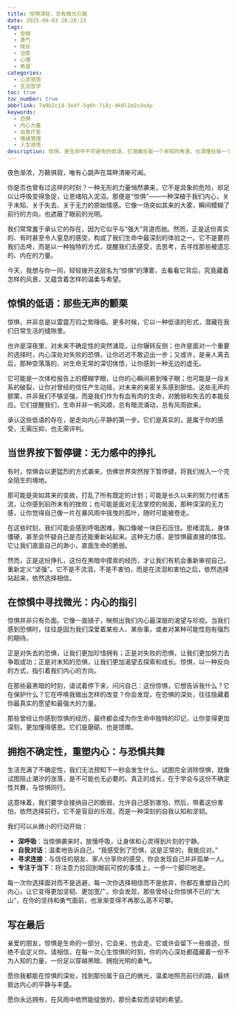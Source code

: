 ```yaml
---
title: 惊惧深处，总有微光引路
date: 2025-09-03 20:28:23
tags:
  - 惊惧
  - 勇气
  - 成长
  - 治愈
  - 心理
  - 希望
categories:
  - 心灵感悟
  - 生活哲学
toc: true
toc_number: true
abbrlink: 7a9b2c1d-3e4f-5g6h-7i8j-9k0l1m2n3o4p
keywords:
  - 恐惧
  - 内心力量
  - 自我疗愈
  - 情绪管理
  - 人生感悟
description: 惊惧，是生命中不可避免的低语，它潜藏在每一个未知的角落，也深埋在每一个脆弱的瞬间。但正是这份深沉的感受，教会我们如何去寻找内心的微光，如何去拥抱不确定性，最终在恐惧的深处，找到真正的勇气与温暖。
---
```


夜色渐浓，万籁俱寂，唯有心跳声在耳畔清晰可闻。

你是否也曾有过这样的时刻？一种无形的力量悄然袭来，它不是具象的危险，却足以让呼吸变得急促，让思绪陷入泥沼。那便是“惊惧”——一种深植于我们内心，关于未知、关于失去、关于无力的原始情感。它像一场突如其来的大雾，瞬间模糊了前行的方向，也遮蔽了眼前的光明。

我们常常羞于承认它的存在，因为它似乎与“强大”背道而驰。然而，正是这份真实的、有时甚至令人窒息的感受，构成了我们生命中最深刻的体验之一。它不是要将我们击垮，而是以一种独特的方式，提醒我们去感受，去思考，去寻找那些被遗忘的、内在的力量。

今天，我想与你一同，轻轻拨开这层名为“惊惧”的薄雾，去看看它背后，究竟藏着怎样的风景，又蕴含着怎样的温柔与希望。

## 惊惧的低语：那些无声的颤栗

惊惧，并非总是以雷霆万钧之势降临。更多时候，它以一种低语的形式，潜藏在我们日常生活的缝隙里。

也许是深夜里，对未来不确定性的突然涌现，让你辗转反侧；也许是面对一个重要的选择时，内心深处对失败的恐惧，让你迟迟不敢迈出一步；又或许，是亲人离去后，那种空落落的、对生命无常的深切体悟，让你感到一种无边的虚无。

它可能是一次体检报告上的模糊字眼，让你的心瞬间悬到嗓子眼；也可能是一段关系的破裂，让你对曾经的信任产生动摇，对未来的亲密关系感到胆怯。这些无声的颤栗，并非我们不够坚强，而是我们作为有血有肉的生命，对脆弱和失去的本能反应。它们提醒我们，生命并非一帆风顺，总有暗流涌动，总有风雨欲来。

承认这些低语的存在，是走向内心平静的第一步。它们是真实的，是属于你的感受，无需压抑，也无需评判。

## 当世界按下暂停键：无力感中的挣扎

有时，惊惧会以更猛烈的方式袭来，仿佛世界突然按下暂停键，将我们抛入一个完全陌生的境地。

那可能是突如其来的变故，打乱了所有既定的计划；可能是长久以来的努力付诸东流，让你感到前所未有的挫败；也可能是面对无法掌控的局面，那种深深的无力感，让你觉得自己像一片在暴风雨中摇曳的孤叶，随时可能被卷走。

在这些时刻，我们可能会感到呼吸困难，胸口像被一块巨石压住。思绪混乱，身体僵硬，甚至会怀疑自己是否还能重新站起来。这种无力感，是惊惧最直接的体现。它让我们直面自己的渺小，直面生命的脆弱。

然而，正是这份挣扎，这份在黑暗中摸索的经历，才让我们有机会重新审视自己，重新定义“坚强”。它不是不流泪，不是不害怕，而是在流泪和害怕之后，依然选择站起来，依然选择相信。

## 在惊惧中寻找微光：内心的指引

惊惧并非只有负面。它像一面镜子，映照出我们内心最深层的渴望与珍视。当我们感到恐惧时，往往是因为我们深爱着某些人、某些事，或者对某种可能性抱有强烈的期待。

正是对失去的恐惧，让我们更加珍惜拥有；正是对失败的恐惧，让我们更加努力去争取成功；正是对未知的恐惧，让我们更加渴望去探索和成长。惊惧，以一种反向的方式，指引着我们内心的方向。

在那些最黑暗的时刻，请试着停下来，问问自己：这份惊惧，它想告诉我什么？它在保护什么？它在呼唤我做出怎样的改变？你会发现，在恐惧的深处，往往隐藏着你最真实的愿望和最强大的力量。

那些曾经让你感到惊惧的经历，最终都会成为你生命中独特的印记，让你变得更加深刻，更加懂得感恩。它们是磨砺，也是馈赠。

## 拥抱不确定性，重塑内心：与恐惧共舞

生活充满了不确定性，我们无法预知下一秒会发生什么。试图完全消除惊惧，就像试图阻止潮汐的涨落，是不可能也无必要的。真正的成长，在于学会与这份不确定性共舞，与惊惧同行。

这意味着，我们要学会接纳自己的脆弱，允许自己感到害怕，然后，带着这份害怕，依然选择前行。它不是盲目的乐观，而是一种深刻的自我认知和坚韧。

我们可以从微小的行动开始：
- **深呼吸**：当惊惧袭来时，放慢呼吸，让身体和心灵得到片刻的宁静。
- **自我对话**：温柔地告诉自己，“我感受到了恐惧，这是正常的，我能应对。”
- **寻求连接**：与信任的朋友、家人分享你的感受，你会发现自己并非孤单一人。
- **专注于当下**：将注意力拉回到眼前可控的事情上，一步一个脚印地走。

每一次你选择面对而不是逃避，每一次你选择相信而不是放弃，你都在重塑自己的内心，让它变得更加坚韧、更加宽广。你会发现，那些曾经让你惊惧不已的“大山”，在你的坚持和勇气面前，也渐渐变得不再那么高不可攀。

## 写在最后

亲爱的朋友，惊惧是生命的一部分，它会来，也会走。它或许会留下一些痕迹，但绝不会定义你。请相信，在每一次心生惊惧的时刻，你的内心深处都蕴藏着一份不为人知的力量，一份足以穿越黑暗、拥抱光明的勇气。

愿你我都能在惊惧的深处，找到那份属于自己的微光，温柔地照亮前行的路，最终抵达内心的平静与丰盛。

愿你永远拥有，在风雨中依然能绽放的，那份柔软而坚韧的希望。